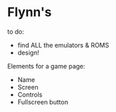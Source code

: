 Flynn's
=======

to do:
- find ALL the emulators & ROMS
- design!

Elements for a game page:
- Name
- Screen
- Controls
- Fullscreen button